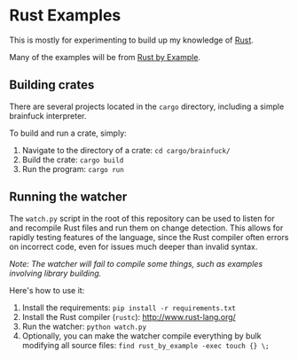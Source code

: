 Rust Examples
=============

This is mostly for experimenting to build up my knowledge of
[Rust](http://www.rust-lang.org/).

Many of the examples will be from [Rust by Example](http://rustbyexample.com).


Building crates
---------------

There are several projects located in the `cargo` directory, including a simple
brainfuck interpreter.

To build and run a crate, simply:

1. Navigate to the directory of a crate: `cd cargo/brainfuck/`
2. Build the crate: `cargo build`
3. Run the program: `cargo run`


Running the watcher
-------------------

The `watch.py` script in the root of this repository can be used to listen for
and recompile Rust files and run them on change detection. This allows for
rapidly testing features of the language, since the Rust compiler often errors
on incorrect code, even for issues much deeper than invalid syntax.

*Note: The watcher will fail to compile some things, such as examples involving
library building.*

Here's how to use it:

1. Install the requirements: `pip install -r requirements.txt`
2. Install the Rust compiler (`rustc`): http://www.rust-lang.org/
3. Run the watcher: `python watch.py`
4. Optionally, you can make the watcher compile everything by bulk modifying
   all source files: `find rust_by_example -exec touch {} \;`
